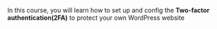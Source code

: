 In this course, you will learn how to set up and config the **Two-factor authentication(2FA)** to protect your own WordPress website